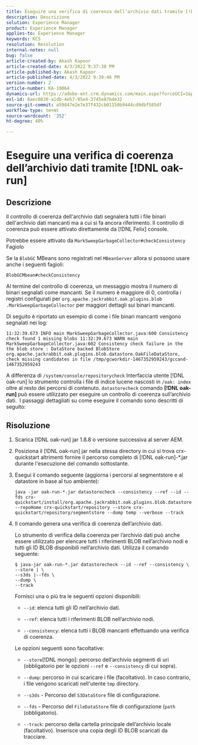 ```yaml
---
title: Eseguire una verifica di coerenza dell’archivio dati tramite [!DNL oak-run]
description: Descrizione
solution: Experience Manager
product: Experience Manager
applies-to: Experience Manager
keywords: KCS
resolution: Resolution
internal-notes: null
bug: false
article-created-by: Akash Kapoor
article-created-date: 4/3/2022 9:37:38 PM
article-published-by: Akash Kapoor
article-published-date: 4/3/2022 9:39:46 PM
version-number: 2
article-number: KA-19064
dynamics-url: https://adobe-ent.crm.dynamics.com/main.aspx?forceUCI=1&pagetype=entityrecord&etn=knowledgearticle&id=68a58547-96b3-ec11-983f-000d3a5d09d6
exl-id: 8aec0830-a1db-4e57-95e4-3745e87bde32
source-git-commit: a59847e2e7e37f432cb01150b9444cd9dbf585df
workflow-type: tm+mt
source-wordcount: '352'
ht-degree: 40%

---
```


# Eseguire una verifica di coerenza dell’archivio dati tramite [!DNL oak-run]

## Descrizione

Il controllo di coerenza dell&#39;archivio dati segnalerà tutti i file binari dell&#39;archivio dati mancanti ma a cui si fa ancora riferimento. Il controllo di coerenza può essere attivato direttamente da [!DNL Felix] console.

Potrebbe essere attivato da `MarkSweepGarbageCollector#checkConsistency` Fagiolo

Se la `BlobGC` MBeans sono registrati nel `MBeanServer` allora si possono usare anche i seguenti fagioli:

```
BlobGCMbean#checkConsistency
```

Al termine del controllo di coerenza, un messaggio mostra il numero di binari segnalati come mancanti. Se il numero è maggiore di 0, controlla i registri configurati per `org.apache.jackrabbit.oak.plugins.blob .MarkSweepGarbageCollector` per maggiori dettagli sui binari mancanti.

Di seguito è riportato un esempio di come i file binari mancanti vengono segnalati nei log:

```
11:32:39.673 INFO main MarkSweepGarbageCollector.java:600 Consistency check found 1 missing blobs 11:32:39.673 WARN main MarkSweepGarbageCollector.java:602 Consistency check failure in the the blob store : DataStore backed BlobStore org.apache.jackrabbit.oak.plugins.blob.datastore.OakFileDataStore, check missing candidates in file /tmp/gcworkdir-1467352959243/gccand-1467352959243
```

A differenza di `/system/console/repositorycheck` Interfaccia utente [!DNL oak-run] lo strumento controlla i file di indice lucene nascosti in `/oak: index` oltre al resto dei percorsi di contenuto. `datastorecheck` comando <b>[!DNL oak-run] </b>può essere utilizzato per eseguire un controllo di coerenza sull’archivio dati.  I passaggi dettagliati su come eseguire il comando sono descritti di seguito:

## Risoluzione

1. Scarica [!DNL oak-run] jar 1.8.8 o versione successiva al server AEM.

1. Posiziona il [!DNL oak-run] jar nella stessa directory in cui si trova crx-quickstart altrimenti fornire il percorso completo di [!DNL oak-run]-\*.jar durante l&#39;esecuzione del comando sottostante.

1. Esegui il comando seguente (aggiorna i percorsi al segmentstore e al datastore in base al tuo ambiente):

   ```
   java -jar oak-run-*.jar datastorecheck --consistency --ref --id --fds crx-quickstart/install/org.apache.jackrabbit.oak.plugins.blob.datastore.FileDataStore.config --repoHome crx-quickstart/repository --store crx-quickstart/repository/segmentstore --dump temp --verbose --track
   ```

1. Il comando genera una verifica di coerenza dell’archivio dati.

   Lo strumento di verifica della coerenza per l’archivio dati può anche essere utilizzato per elencare tutti i riferimenti BLOB nell’archivio nodi e tutti gli ID BLOB disponibili nell’archivio dati. Utilizza il comando seguente:

   ```
   $ java-jar oak-run-*.jar datastorecheck --id --ref --consistency \
   --store | \
   --s3ds |--fds \
   --dump \
   --track
   ```

   Fornisci una o più tra le seguenti opzioni disponibili:

   - `--id`: elenca tutti gli ID nell’archivio dati.

   - `--ref`: elenca tutti i riferimenti BLOB nell’archivio nodi.

   - `--consistency`: elenca tutti i BLOB mancanti effettuando una verifica di coerenza.

   Le opzioni seguenti sono facoltative:

   - `--store`[!DNL mongo]: percorso dell’archivio segmenti di uri (obbligatorio per le opzioni `--ref` e `--consistency` di cui sopra).

   - `--dump`: percorso in cui scaricare i file (facoltativo). In caso contrario, i file vengono scaricati nell&#39;utente `tmp` directory.

   - `--s3ds` - Percorso del `S3DataStore` file di configurazione.

   - `--fds` - Percorso del `FileDataStore` file di configurazione (`path` (obbligatorio).

   - `--track`: percorso della cartella principale dell’archivio locale (facoltativo). Inserisce una copia degli ID BLOB scaricati da tracciare.
